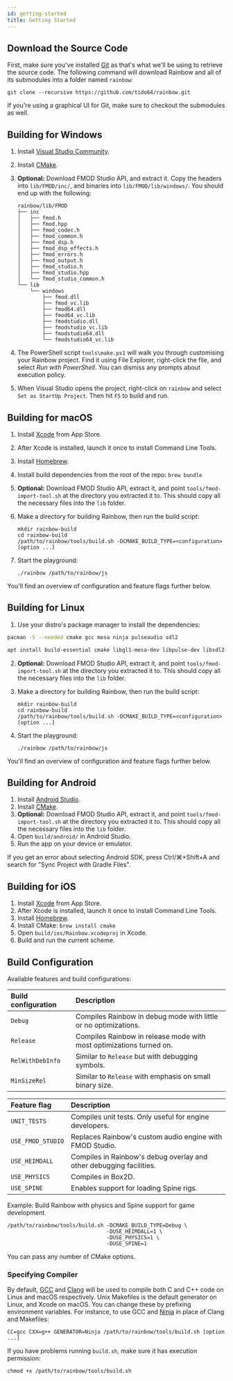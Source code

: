 ```yaml
---
id: getting-started
title: Getting Started
---
```


## Download the Source Code

First, make sure you've installed [Git](https://git-scm.com/downloads) as that's
what we'll be using to retrieve the source code. The following command will
download Rainbow and all of its submodules into a folder named `rainbow`:

`git clone --recursive https://github.com/tido64/rainbow.git`

If you're using a graphical UI for Git, make sure to checkout the submodules as
well.

## Building for Windows

1. Install [Visual Studio Community](https://www.visualstudio.com/vs/community/).

2. Install [CMake](https://cmake.org/download/).

3. **Optional:** Download FMOD Studio API, and extract it. Copy the headers into
   `lib/FMOD/inc/`, and binaries into `lib/FMOD/lib/windows/`. You should end up
   with the following:

    ```shell
    rainbow/lib/FMOD
    ├── inc
    │   ├── fmod.h
    │   ├── fmod.hpp
    │   ├── fmod_codec.h
    │   ├── fmod_common.h
    │   ├── fmod_dsp.h
    │   ├── fmod_dsp_effects.h
    │   ├── fmod_errors.h
    │   ├── fmod_output.h
    │   ├── fmod_studio.h
    │   ├── fmod_studio.hpp
    │   └── fmod_studio_common.h
    └── lib
        └── windows
            ├── fmod.dll
            ├── fmod_vc.lib
            ├── fmod64.dll
            ├── fmod64_vc.lib
            ├── fmodstudio.dll
            ├── fmodstudio_vc.lib
            ├── fmodstudio64.dll
            └── fmodstudio64_vc.lib
    ```

4. The PowerShell script `tools\make.ps1` will walk you through customising your
   Rainbow project. Find it using File Explorer, right-click the file, and
   select _Run with PowerShell_. You can dismiss any prompts about execution
   policy.

5. When Visual Studio opens the project, right-click on `rainbow` and select
   `Set as StartUp Project`. Then hit `F5` to build and run.

## Building for macOS

1. Install [Xcode](https://itunes.apple.com/app/xcode/id497799835?mt=12) from App Store.

2. After Xcode is installed, launch it once to install Command Line Tools.

3. Install [Homebrew](https://brew.sh/).

4. Install build dependencies from the root of the repo: `brew bundle`

5. **Optional:** Download FMOD Studio API, extract it, and point
   `tools/fmod-import-tool.sh` at the directory you extracted it to. This should
   copy all the necessary files into the `lib` folder.

6. Make a directory for building Rainbow, then run the build script:

    ```shell
    mkdir rainbow-build
    cd rainbow-build
    /path/to/rainbow/tools/build.sh -DCMAKE_BUILD_TYPE=<configuration> [option ...]
    ```

7. Start the playground:

    ```shell
    ./rainbow /path/to/rainbow/js
    ```

You'll find an overview of configuration and feature flags further below.

## Building for Linux

1. Use your distro's package manager to install the dependencies:

<!--DOCUSAURUS_CODE_TABS-->

<!-- ArchLinux -->
```bash
pacman -S --needed cmake gcc mesa ninja pulseaudio sdl2
```

<!-- Debian/Ubuntu -->
```bash
apt install build-essential cmake libgl1-mesa-dev libpulse-dev libsdl2-dev ninja-build pkg-config pulseaudio
```

<!--END_DOCUSAURUS_CODE_TABS-->

2. **Optional:** Download FMOD Studio API, extract it, and point
   `tools/fmod-import-tool.sh` at the directory you extracted it to. This should
   copy all the necessary files into the `lib` folder.

3. Make a directory for building Rainbow, then run the build script:

    ```shell
    mkdir rainbow-build
    cd rainbow-build
    /path/to/rainbow/tools/build.sh -DCMAKE_BUILD_TYPE=<configuration> [option ...]
    ```

4. Start the playground:

    ```shell
    ./rainbow /path/to/rainbow/js
    ```

You'll find an overview of configuration and feature flags further below.

## Building for Android

1. Install [Android Studio](https://developer.android.com/studio/).
2. Install [CMake](https://cmake.org/).
3. **Optional:** Download FMOD Studio API, extract it, and point
   `tools/fmod-import-tool.sh` at the directory you extracted it to. This should
   copy all the necessary files into the `lib` folder.
4. Open `build/android/` in Android Studio.
5. Run the app on your device or emulator.

<aside class="notice">
    If you get an error about selecting Android SDK, press Ctrl/⌘+Shift+A and
    search for "Sync Project with Gradle Files".
</aside>

## Building for iOS

1. Install [Xcode](https://itunes.apple.com/app/xcode/id497799835?mt=12) from App Store.
2. After Xcode is installed, launch it once to install Command Line Tools.
3. Install [Homebrew](https://brew.sh/).
4. Install CMake: `brew install cmake`
5. Open `build/ios/Rainbow.xcodeproj` in Xcode.
6. Build and run the current scheme.

## Build Configuration

Available features and build configurations:

| Build configuration | Description                                                         |
|:--------------------|:--------------------------------------------------------------------|
| `Debug`             | Compiles Rainbow in debug mode with little or no optimizations.     |
| `Release`           | Compiles Rainbow in release mode with most optimizations turned on. |
| `RelWithDebInfo`    | Similar to `Release` but with debugging symbols.                    |
| `MinSizeRel`        | Similar to `Release` with emphasis on small binary size.            |

| Feature flag      | Description                                                         |
|:------------------|:--------------------------------------------------------------------|
| `UNIT_TESTS`      | Compiles unit tests. Only useful for engine developers.             |
| `USE_FMOD_STUDIO` | Replaces Rainbow's custom audio engine with FMOD Studio.            |
| `USE_HEIMDALL`    | Compiles in Rainbow's debug overlay and other debugging facilities. |
| `USE_PHYSICS`     | Compiles in Box2D.                                                  |
| `USE_SPINE`       | Enables support for loading Spine rigs.                             |

Example: Build Rainbow with physics and Spine support for game development.

```shell
/path/to/rainbow/tools/build.sh -DCMAKE_BUILD_TYPE=Debug \
                                -DUSE_HEIMDALL=1 \
                                -DUSE_PHYSICS=1 \
                                -DUSE_SPINE=1
```

You can pass any number of CMake options.

### Specifying Compiler

By default, [GCC](https://gcc.gnu.org/) and [Clang](https://clang.llvm.org/)
will be used to compile both C and C++ code on Linux and macOS respectively.
Unix Makefiles is the default generator on Linux, and Xcode on macOS. You can
change these by prefixing environment variables. For instance, to use GCC and
[Ninja](https://ninja-build.org/) in place of Clang and Makefiles:

`CC=gcc CXX=g++ GENERATOR=Ninja /path/to/rainbow/tools/build.sh [option ...]`

If you have problems running `build.sh`, make sure it has execution permission:

`chmod +x /path/to/rainbow/tools/build.sh`
